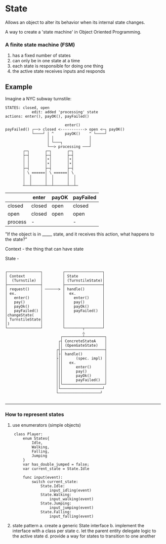 # State

Allows an object to alter its behavior when its internal state changes. 

A way to create a 'state machine' in Object Oriented Programming. 

### A finite state machine (FSM)

1. has a fixed number of states
2. can only be in one state at a time
3. each state is responsible for doing one thing
4. the active state receives inputs and responds

## Example
Imagine a NYC subway turnstile:
```
STATES: closed, open
            edit: added 'processing' state
actions: enter(), payOK(), payFailed()

                           enter()
payFailed() ┌──> closed <-----------> open <─┐ payOK()
            └────┘ │ ^     payOK()    ^ └────┘
                   │ │                │ 
                   │ └───┐            │ 
                   └──> processing ───┘
        ┌─┐       ┌─┐       ┌─┐    
        ├─┤       ├─┤       ├─┤   
        │ │       │*│       │*│     
        │ │       │*│       │*│     
        ├─┤       ├─┤       ├─┤     
        │ \ ======│ \ ======│ \     
        │  │      │  │      │  │  
        │  │      │  │      │  │  
        ┴──┴──────┴──┴──────┴──┴─  
```     

|       | enter | payOK | payFailed |
|-------|-------|-------|-----------|
|closed |closed | open  | closed    |
|open   |closed | open  | open      |
|process|   -   |       |    -      |


"If the object is in _____ state, and it receives this action, what happens to the state?"


Context - the thing that can have state

State - 

```

┌───────────────┐         ┌─────────────────┐
│ Context       │         │ State           │
│  (Turnstile)  │         │ (TurnstileState)│
├───────────────┤         ├─────────────────┤
│ request()     │ ──────> │ handle()        │
│ ex.           │         │  ex.            │
│   enter()     │         │    enter()      │
│   pay()       │         │    pay()        │
│   payOk()     │         │    payOk()      │
│   payFailed() │         │    payFailed()  │    
│changeState(   │         │                 │
│ TurnstileState│         │                 │
│)              │         │                 │    
└───────────────┘         └────────┬────────┘
                                   △
                         ┌─────────┴─────────┐
                        ┌┤ ConcreteStateA    │
                        ││ (OpenGateState)   │
                       ┌┤├───────────────────┤
                       │├│ handle()          │
                       ├││      (spec. impl) │
                       │││   ex.             │
                       │││      enter()      │
                       │││      pay()        │
                       │││      payOk()      │
                       │││      payFailed()  │
                       ││└───────────────────┘
                       │└───────────────────┘
                       └───────────────────┘


```
<hr>

### How to represent states

1. use enumerators (simple objects)

```
    class Player:
        enum States{
            Idle,
            Walking,
            Falling,
            Jumping
        }
        var has_double_jumped = false;
        var current_state = State.Idle

        func input(event):
            switch current_state:
                State.Idle:
                    input_idling(event)
                State.Walking:
                    input_walking(event)
                State.Jumping:
                    input_jumping(event)
                State.Falling:
                    input_falling(event)
```

2. state pattern
    a. create a generic State interface
    b. implement the interface with a class per state
    c. let the parent entity delegate logic to the active state
    d. provide a way for states to transition to one another
